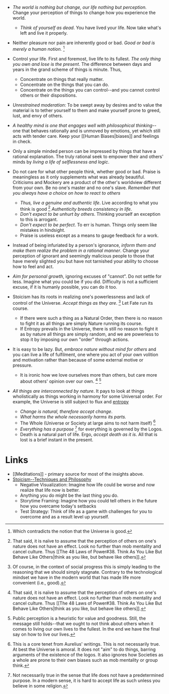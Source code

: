 * *The world is nothing but change, our life nothing but perception.* Change your perception of things to change how you experience the world.
	* *Think of yourself as dead*. You have lived your life. Now take what's left and live it properly.

* Neither pleasure nor pain are inherently good or bad. *Good or bad is merely a human notion.* [^3]

* Control your life. First and foremost, live life to its fullest. *The only thing you own and lose is the present*. The difference between days and years in the grand scheme of things is minute. Thus,
	* Concentrate on things that really matter.
	* Concentrate on the things that you can do.
	* Concentrate on the things you can control--and you cannot control others or their dispositions.

* *Unrestrained moderation*: To be swept away by desires and to value the material is to tether yourself to them and make yourself prone to greed, lust, and envy of others.

* *A healthy mind is one that engages well with philosophical thinking*--one that behaves rationally and is unmoved by emotions, yet which still acts with tender care. Keep your [[Human Biases|biases]] and feelings in check.

* Only a simple minded person can be impressed by things that have a rational explanation. The truly rational seek to empower their and others' minds by *living a life of selflessness and logic*.

* Do not care for what other people think, whether good or bad. Praise is meaningless as it only supplements what was already beautiful. Criticisms and Mockery are a product of the other's worldview different from your own. Be no one's master and no one's slave. *Remember that you always have a choice on how to react to others*
	* *Thus, live a genuine and authentic life*. Live according to what you think is good [^5] *Authenticity breeds consistency in life*.
	* *Don't expect to be unhurt by others*. Thinking yourself an exception to this is arrogant.
	* *Don't expect to be perfect*. To err is human. Things only seem like mistakes in hindsight.
	* Praise is useless except as a means to gauge feedback for a work. 

* Instead of being infuriated by a person's ignorance, *inform them and make them realize the problem in a rational manner*. Change your perception of ignorant and seemingly malicious people to those that have merely slighted you but have not tarnished your ability to choose how to feel and act.

* *Aim for personal growth*, ignoring excuses of "cannot". Do not settle for less. Imagine what you could be if you did. Difficulty is not a sufficient excuse, if it is humanly possible, you can do it too.

*  Stoicism has its roots in realizing one's powerlessness and lack of control of the Universe. *Accept things as they are*. [^4] Let Fate run its course.
	* If there were such a thing as a Natural Order, then there is no reason to fight it as all things are simply Nature running its course.
	* If Entropy prevails in the Universe, there is still no reason to fight it as by nature all things are simply random, and we are powerless to stop it by imposing our own "order" through actions.

* It is easy to be lazy. But, *embrace nature without mind for others* and you can live a life of fulfilment, one where you act of your own volition and motivation rather than because of some external motive or pressure.
	* It is ironic how we love ourselves more than others, but care more about others' opinion over our own. [^5] [^6]

* *All things are interconnected by nature*. It pays to look at things wholistically as things working in harmony for some Universal order. For example, the Universe is still subject to flux and [entropy](https://www.reddit.com/r/Stoicism/comments/srd61x/logos_entropy_and_the_arrow_of_time/)
	* *Change is natural, therefore accept change*. 
	* *What harms the whole necessarily harms its parts.*
	* The Whole (Universe or Society at large aims to not harm itself) [^2]
	* *Everything has a purpose* [^1] for everything is governed by the Logos.
	* Death is a natural part of life. Ergo, *accept death as it is*. All that is lost is a brief instant in the present.

[^1]: Not necessarily true in the sense that life does not have a predetermined purpose. In a modern sense, it is hard to accept life as such unless you believe in some religion.
[^2]: This is a core tenet from Aurelius' writings. This is not necessarily true. At best the Universe is amoral. It does not "aim" to do things, barring arguments of the existence of the logos. It also ignores how Societies as a whole are prone to their own biases such as mob mentality or group think.
[^3]: Which contradicts the notion that the Universe is good.
[^4]: Of course, in the context of social progress this is simply leading to the reasoning that we should simply stagnate. Contrary to the technological mindset we have in the modern world that has made life more convenient (i.e., good).
[^5]: That said, it is naïve to assume that the perception of others on one's nature does not have an effect. Look no further than mob mentality and cancel culture. Thus [[The 48 Laws of Power#38. Think As You Like But Behave Like Others|think as you like, but behave like others]].
[^6]: Public perception is a heuristic for value and goodness. Still, the message still holds--that we ought to not think about others when it comes to living our own lives to the fullest. In the end we have the final say on how to live our lives.
# Links
* [[Meditations]] - primary source for most of the insights above.
* [Stoicism--Techniques and Philosophy](https://www.youtube.com/watch?v=dM16OCmbVfE) 
	* Negative Visualization: Imagine how life could be worse and now realize that life now is better. 
	* Anything you do might be the last thing you do.
	* Storytime Framing: Imagine how you could tell others in the future how you overcame today's setbacks
	* Test Strategy: Think of life as a game with challenges for you to overcome and as a result level up yourself.
